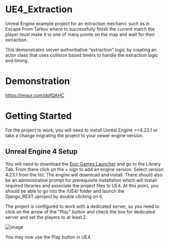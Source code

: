 # UE4_Extraction

Unreal Engine example project for an extraction mechanic such as in Escape From Tarkov where to successfully finish the current match the player must make it to one of many points on the map and wait for their extraction.

This demonstrates server authoritiative "extraction" logic by creating an actor class that uses collision based timers to handle the extraction logic and timing.

# Demonstration

https://imgur.com/dqfQAHC


# Getting Started

For the project to work, you will need to install Unreal Engine >=4.23.1 or take a change migrating the project to your newer engine version.

## Unreal Engine 4 Setup

You will need to download the [Epic Games Launcher](https://launcher-public-service-prod06.ol.epicgames.com/launcher/api/installer/download/EpicGamesLauncherInstaller.msi) and go to the Library Tab. From there click on the + sign to add an engine version. Select version 4.23.1 from the list. The engine will download and install. There should also be an administrative prompt for prerequisite installation which will install required libraries and associate the project files to UE4. At this point, you should be able to go into the /UE4/ folder and launch the Django_REST.uproject by double clicking on it.

The project is configured to work with a dedicated server, so you need to click on the arrow of the "Play" button and check the box for dedicated server and set the players to at least 2.

![image](https://user-images.githubusercontent.com/46699116/77601255-80ff8c80-6ec7-11ea-8bd4-9f4a424aec99.png)

You may now use the Play button in UE4.
